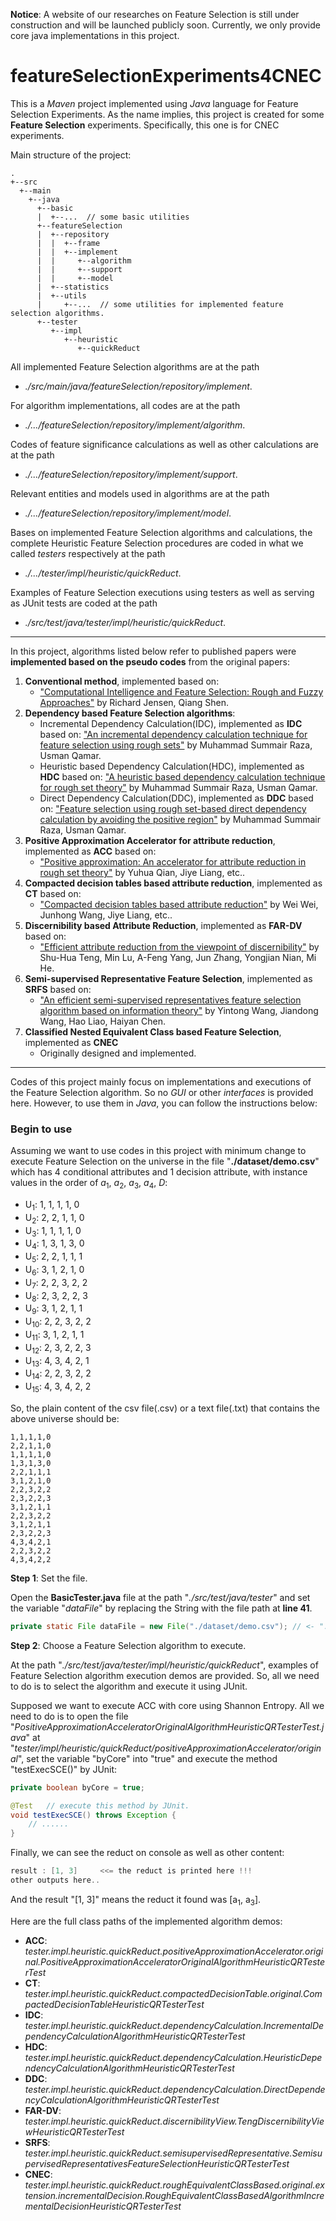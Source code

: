**Notice**: A website of our researches on Feature Selection is still under construction and will be launched publicly soon. Currently, we only provide core java implementations in this project.

# featureSelectionExperiments4CNEC

This is a *Maven* project implemented using *Java* language for Feature Selection Experiments. As the name implies, this project is created for some **Feature Selection** experiments. Specifically, this one is for CNEC experiments. 

Main structure of the project: 

	.
	+--src
	  +--main
	    +--java
	      +--basic
	      |  +--...  // some basic utilities
	      +--featureSelection
	      |  +--repository
	      |  |  +--frame
	      |  |  +--implement
	      |  |     +--algorithm
	      |  |     +--support
	      |  |     +--model
	      |  +--statistics
	      |  +--utils
	      |     +--...  // some utilities for implemented feature selection algorithms.
	      +--tester
	         +--impl
	            +--heuristic
	               +--quickReduct
	               
All implemented Feature Selection algorithms are at the path 
- *./src/main/java/featureSelection/repository/implement*. 

For algorithm implementations, all codes are at the path
- *./.../featureSelection/repository/implement/algorithm*. 

Codes of feature significance calculations as well as other calculations are at the path 
- *./.../featureSelection/repository/implement/support*.

Relevant entities and models used in algorithms are at the path 
- *./.../featureSelection/repository/implement/model*.

Bases on implemented Feature Selection algorithms and calculations, the complete Heuristic Feature Selection procedures are coded in what we called *testers* respectively at the path
- *./.../tester/impl/heuristic/quickReduct*.

Examples of Feature Selection executions using testers as well as serving as JUnit tests are coded at the path
- *./src/test/java/tester/impl/heuristic/quickReduct*.

-----

In this project, algorithms listed below refer to published papers were **implemented based on the pseudo codes** from the original papers:

1. **Conventional method**, implemented based on:
    - ["Computational Intelligence and Feature Selection: Rough and Fuzzy Approaches"](https://ieeexplore.ieee.org/book/5236578) by Richard Jensen, Qiang Shen.
2. **Dependency based Feature Selection algorithms**:
    - Incremental Dependency Calculation(IDC), implemented as **IDC** based on: 
        ["An incremental dependency calculation technique for feature selection using rough sets"](https://www.sciencedirect.com/science/article/pii/S0020025516000785) by Muhammad Summair Raza, Usman Qamar.
    - Heuristic based Dependency Calculation(HDC), implemented as **HDC** based on: 
        ["A heuristic based dependency calculation technique for rough set theory"](https://www.sciencedirect.com/science/article/abs/pii/S0031320318301432) by Muhammad Summair Raza, Usman Qamar.
    - Direct Dependency Calculation(DDC), implemented as **DDC** based on: 
        ["Feature selection using rough set-based direct dependency calculation by avoiding the positive region"](https://www.sciencedirect.com/science/article/abs/pii/S0888613X17300178) by Muhammad Summair Raza, Usman Qamar.
3. **Positive Approximation Accelerator for attribute reduction**, implemented as **ACC** based on:
    - ["Positive approximation: An accelerator for attribute reduction in rough set theory"](https://doi.org/10.1016/j.artint.2010.04.018) by Yuhua Qian, Jiye Liang, etc..
4. **Compacted decision tables based attribute reduction**, implemented as **CT** based on:
    - ["Compacted decision tables based attribute reduction"](http://dx.doi.org/10.1016/j.knosys.2015.06.013) by Wei Wei, Junhong Wang, Jiye Liang, etc..
5. **Discernibility based Attribute Reduction**, implemented as **FAR-DV** based on:
    - ["Efficient attribute reduction from the viewpoint of discernibility"](https://linkinghub.elsevier.com/retrieve/pii/S0020025515005605) by Shu-Hua Teng, Min Lu, A-Feng Yang, Jun Zhang, Yongjian Nian, Mi He.
6. **Semi-supervised Representative Feature Selection**, implemented as **SRFS** based on:
    - ["An efficient semi-supervised representatives feature selection algorithm based on information theory"](https://linkinghub.elsevier.com/retrieve/pii/S0031320316302242) by Yintong Wang, Jiandong Wang, Hao Liao, Haiyan Chen.
7. **Classified Nested Equivalent Class based Feature Selection**, implemented as **CNEC**
    - Originally designed and implemented.

-----

Codes of this project mainly focus on implementations and executions of the Feature Selection algorithm. So no *GUI* or other *interfaces* is provided here. However, to use them in *Java*, you can follow the instructions below:

### Begin to use
  Assuming we want to use codes in this project with minimum change to execute Feature Selection on the universe in the file "**./dataset/demo.csv**" which has 4 conditional attributes and 1 decision attribute, with instance values in the order of *a*<sub>1</sub>, *a*<sub>2</sub>, *a*<sub>3</sub>, *a*<sub>4</sub>, *D*:
  
  - U<sub>1</sub>: 1, 1, 1, 1, 0
  - U<sub>2</sub>: 2, 2, 1, 1, 0
  - U<sub>3</sub>: 1, 1, 1, 1, 0
  - U<sub>4</sub>: 1, 3, 1, 3, 0
  - U<sub>5</sub>: 2, 2, 1, 1, 1
  - U<sub>6</sub>: 3, 1, 2, 1, 0
  - U<sub>7</sub>: 2, 2, 3, 2, 2
  - U<sub>8</sub>: 2, 3, 2, 2, 3
  - U<sub>9</sub>: 3, 1, 2, 1, 1
  - U<sub>10</sub>: 2, 2, 3, 2, 2
  - U<sub>11</sub>: 3, 1, 2, 1, 1
  - U<sub>12</sub>: 2, 3, 2, 2, 3
  - U<sub>13</sub>: 4, 3, 4, 2, 1
  - U<sub>14</sub>: 2, 2, 3, 2, 2
  - U<sub>15</sub>: 4, 3, 4, 2, 2
  
So, the plain content of the csv file(.csv) or a text file(.txt) that contains the above universe should be:
 
```csv
1,1,1,1,0
2,2,1,1,0
1,1,1,1,0
1,3,1,3,0
2,2,1,1,1
3,1,2,1,0
2,2,3,2,2
2,3,2,2,3
3,1,2,1,1
2,2,3,2,2
3,1,2,1,1
2,3,2,2,3
4,3,4,2,1
2,2,3,2,2
4,3,4,2,2
```

**Step 1**: Set the file.

Open the **BasicTester.java** file at the path "*./src/test/java/tester*" and set the variable "*dataFile*" by replacing the String with the file path at **line 41**. 

```java
private static File dataFile = new File("./dataset/demo.csv"); // <- "./dataset/demo.csv"
```


**Step 2**: Choose a Feature Selection algorithm to execute.

At the path "*./src/test/java/tester/impl/heuristic/quickReduct*", examples of Feature Selection algorithm execution demos are provided. So, all we need to do is to select the algorithm and execute it using JUnit.

Supposed we want to execute ACC with core using Shannon Entropy. All we need to do is to open the file "*PositiveApproximationAcceleratorOriginalAlgorithmHeuristicQRTesterTest.java*" at "*tester/impl/heuristic/quickReduct/positiveApproximationAccelerator/original*", set the variable "byCore" into "true" and execute the method "testExecSCE()" by JUnit: 

```java
private boolean byCore = true;

@Test	// execute this method by JUnit.
void testExecSCE() throws Exception {
	// ......
}
```
Finally, we can see the reduct on console as well as other content:

```java
result : [1, 3]		<<= the reduct is printed here !!!
other outputs here..
```
And the result "[1, 3]" means the reduct it found was [a<sub>1</sub>, a<sub>3</sub>].

Here are the full class paths of the implemented algorithm demos:
- **ACC**: *tester.impl.heuristic.quickReduct.positiveApproximationAccelerator.original.PositiveApproximationAcceleratorOriginalAlgorithmHeuristicQRTesterTest*
- **CT**: *tester.impl.heuristic.quickReduct.compactedDecisionTable.original.CompactedDecisionTableHeuristicQRTesterTest*
- **IDC**: *tester.impl.heuristic.quickReduct.dependencyCalculation.IncrementalDependencyCalculationAlgorithmHeuristicQRTesterTest*
- **HDC**: *tester.impl.heuristic.quickReduct.dependencyCalculation.HeuristicDependencyCalculationAlgorithmHeuristicQRTesterTest*
- **DDC**: *tester.impl.heuristic.quickReduct.dependencyCalculation.DirectDependencyCalculationAlgorithmHeuristicQRTesterTest*
- **FAR-DV**: *tester.impl.heuristic.quickReduct.discernibilityView.TengDiscernibilityViewHeuristicQRTesterTest*
- **SRFS**: *tester.impl.heuristic.quickReduct.semisupervisedRepresentative.SemisupervisedRepresentativesFeatureSelectionHeuristicQRTesterTest*
- **CNEC**: *tester.impl.heuristic.quickReduct.roughEquivalentClassBased.original.extension.incrementalDecision.RoughEquivalentClassBasedAlgorithmIncrementalDecisionHeuristicQRTesterTest*